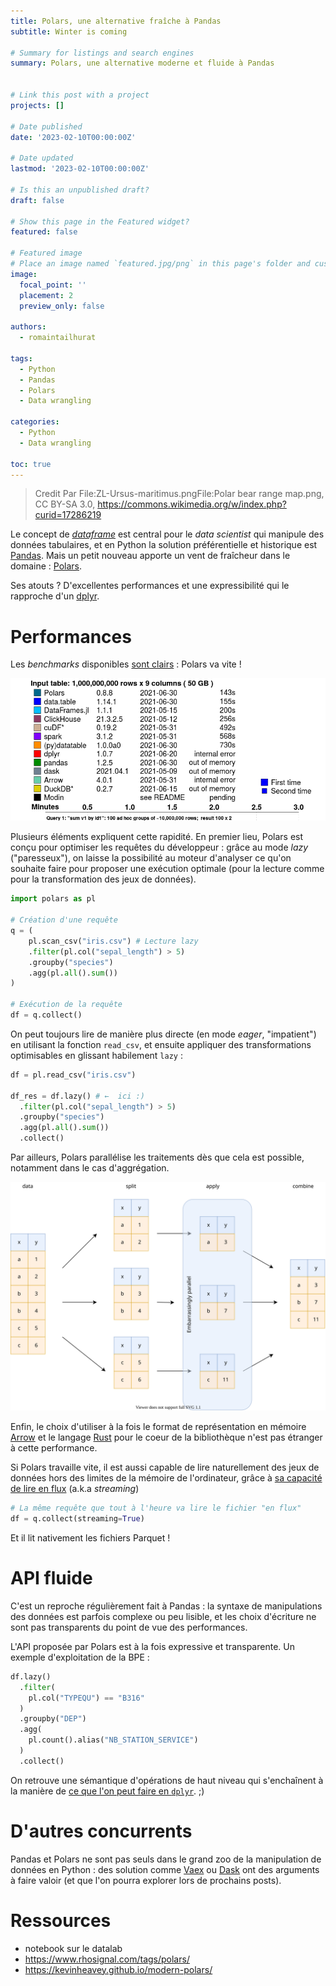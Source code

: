 ```yaml
---
title: Polars, une alternative fraîche à Pandas
subtitle: Winter is coming

# Summary for listings and search engines
summary: Polars, une alternative moderne et fluide à Pandas


# Link this post with a project
projects: []

# Date published
date: '2023-02-10T00:00:00Z'

# Date updated
lastmod: '2023-02-10T00:00:00Z'

# Is this an unpublished draft?
draft: false

# Show this page in the Featured widget?
featured: false

# Featured image
# Place an image named `featured.jpg/png` in this page's folder and customize its options here.
image:
  focal_point: ''
  placement: 2
  preview_only: false

authors:
  - romaintailhurat

tags:
  - Python
  - Pandas
  - Polars
  - Data wrangling

categories:
  - Python
  - Data wrangling

toc: true
---
```


> Credit Par File:ZL-Ursus-maritimus.pngFile:Polar bear range map.png, CC BY-SA 3.0, https://commons.wikimedia.org/w/index.php?curid=17286219

Le concept de [_dataframe_](https://www.databricks.com/glossary/what-are-dataframes) est central pour le _data scientist_ qui manipule des données tabulaires, et en Python la solution préférentielle et historique est [Pandas](https://pandas.pydata.org/). Mais un petit nouveau apporte un vent de fraîcheur dans le domaine : [Polars](https://www.pola.rs/).

Ses atouts ? D'excellentes performances et une expressibilité qui le rapproche d'un [dplyr](https://dplyr.tidyverse.org/).

# Performances

Les _benchmarks_ disponibles [sont clairs](https://h2oai.github.io/db-benchmark/) : Polars va vite !

![Benchmark H2O](polars-benchmark-short.png)

Plusieurs éléments expliquent cette rapidité. En premier lieu, Polars est conçu pour optimiser les requêtes du développeur : grâce au mode _lazy_ ("paresseux"), on laisse la possibilité au moteur d'analyser ce qu'on souhaite faire pour proposer une exécution optimale (pour la lecture comme pour la transformation des jeux de données).

```python
import polars as pl

# Création d'une requête
q = (
    pl.scan_csv("iris.csv") # Lecture lazy
    .filter(pl.col("sepal_length") > 5)
    .groupby("species")
    .agg(pl.all().sum())
)

# Exécution de la requête
df = q.collect()
```

On peut toujours lire de manière plus directe (en mode _eager_, "impatient") en utilisant la fonction `read_csv`, et ensuite appliquer des transformations optimisables en glissant habilement `lazy` :

```python
df = pl.read_csv("iris.csv")

df_res = df.lazy() # ←  ici :)
  .filter(pl.col("sepal_length") > 5)
  .groupby("species")
  .agg(pl.all().sum())
  .collect()
```

Par ailleurs, Polars parallélise les traitements dès que cela est possible, notamment dans le cas d'aggrégation.

![Parallélisation](polars-split-parallel-apply-combine.svg)

Enfin, le choix d'utiliser à la fois le format de représentation en mémoire [Arrow](https://arrow.apache.org/) et le langage [Rust](https://www.rust-lang.org/fr) pour le coeur de la bibliothèque n'est pas étranger à cette performance.

Si Polars travaille vite, il est aussi capable de lire naturellement des jeux de données hors des limites de la mémoire de l'ordinateur, grâce à [sa capacité de lire en flux](https://www.youtube.com/watch?v=3-C0Afs5TXQ) (a.k.a _streaming_)

```python
# La même requête que tout à l'heure va lire le fichier "en flux"
df = q.collect(streaming=True)
```

Et il lit nativement les fichiers Parquet !

# API fluide

C'est un reproche régulièrement fait à Pandas : la syntaxe de manipulations des données est parfois complexe ou peu lisible, et les choix d'écriture ne sont pas transparents du point de vue des performances.

L'API proposée par Polars est à la fois expressive et transparente. Un exemple d'exploitation de la BPE :

```python
df.lazy()
  .filter(
    pl.col("TYPEQU") == "B316"
  )
  .groupby("DEP")
  .agg(
    pl.count().alias("NB_STATION_SERVICE")
  )
  .collect()
```

On retrouve une sémantique d'opérations de haut niveau qui s'enchaînent à la manière de [ce que l'on peut faire en `dplyr`](https://www.book.utilitr.org/03_fiches_thematiques/fiche_tidyverse#comment-utiliser-lop%C3%A9rateur-pipe-avec-le-tidyverse). ;)

# D'autres concurrents

Pandas et Polars ne sont pas seuls dans le grand zoo de la manipulation de données en Python : des solution comme [Vaex](https://github.com/vaexio/vaex) ou [Dask](https://github.com/dask/dask) ont des arguments à faire valoir (et que l'on pourra explorer lors de prochains posts).

# Ressources

- notebook sur le datalab
- https://www.rhosignal.com/tags/polars/
- https://kevinheavey.github.io/modern-polars/